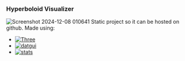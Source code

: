 ### Hyperboloid Visualizer
![Screenshot 2024-12-08 010641](https://github.com/user-attachments/assets/fc328f13-0c3a-49b1-aeca-67748eb3c15d)
Static project so it can be hosted on github.
Made using:
* [![Three][Three.js]][Three-url]
* [![datgui][datgui.io]][datgui-url]
* [![stats][stats.dev]][stats-url]



<!-- MARKDOWN LINKS & IMAGES -->
<!-- https://www.markdownguide.org/basic-syntax/#reference-style-links -->
[contributors-shield]: https://img.shields.io/badge/1-Contributor-blue?logoColor=ffffff
[contributors-url]: https://github.com/Mach3tryhard/Tokamak-Simulator/graphs/contributors
[stars-shield]:  https://img.shields.io/badge/1-Stars-yellow?logoColor=ffffff
[stars-url]: https://github.com/Mach3tryhard/Tokamak-Simulator/stargazers
[license-shield]: https://img.shields.io/badge/Apache-License-FFA500
[license-url]: https://github.com/Mach3tryhard/Tokamak-Simulator/LICENSE.txt
[linkedin-shield]: https://img.shields.io/badge/Linkedin-ffffff?logo=linkedin&logoColor=ffffff&labelColor=%230A66C2
[linkedin-url]: https://linkedin.com
[product-screenshot]: images/screenshot.png
[Three.js]: https://img.shields.io/badge/Three.js-20232A?style=for-the-badge&logo=threedotjs
[Three-url]: https://threejs.org/
[Cannon.js]: https://img.shields.io/badge/Cannon-es%3F000000?logo=c&logoColor=000000
[Cannon-url]: https://pmndrs.github.io/cannon-es/
[Cannond.js]: https://img.shields.io/badge/Cannonesdebugger-000000?logo=c&logoColor=000000&color=ffffff
[Cannond-url]: https://pmndrs.github.io/cannon-es/
[datgui.io]: https://img.shields.io/badge/Dat.gui.js-123123?logoColor=000000&color=123412
[datgui-url]: https://angular.io/
[stats.dev]: https://img.shields.io/badge/Stats.js-123123?logoColor=000000&color=f21f4f
[stats-url]: https://www.npmjs.com/package/stats-js
